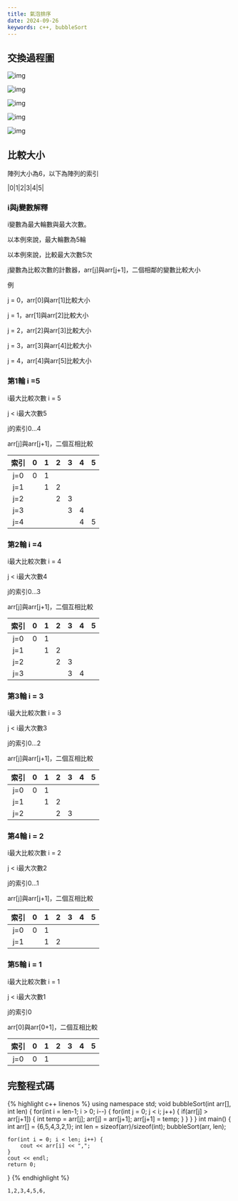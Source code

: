 ```yaml
---
title: 氣泡排序
date: 2024-09-26
keywords: c++, bubbleSort 
---
```


## 交換過程圖

![img]({{site.imgurl}}/dataStruct/bubbleSort1.jpg)  

![img]({{site.imgurl}}/dataStruct/bubbleSort2.jpg)  

![img]({{site.imgurl}}/dataStruct/bubbleSort3.jpg)  

![img]({{site.imgurl}}/dataStruct/bubbleSort4.jpg)  

![img]({{site.imgurl}}/dataStruct/bubbleSort5.jpg)  


## 比較大小

陣列大小為6，以下為陣列的索引

|0|1|2|3|4|5|

### i與j變數解釋

i變數為最大輪數與最大次數。

以本例來說，最大輪數為5輪

以本例來說，比較最大次數5次

j變數為比較次數的計數器，arr[j]與arr[j+1]，二個相鄰的變數比較大小

例

j = 0，arr[0]與arr[1]比較大小

j = 1，arr[1]與arr[2]比較大小

j = 2，arr[2]與arr[3]比較大小

j = 3，arr[3]與arr[4]比較大小

j = 4，arr[4]與arr[5]比較大小


### 第1輪 i =5

i最大比較次數 i = 5

j < i最大次數5

j的索引0...4

arr[j]與arr[j+1]，二個互相比較

|索引|0|1|2|3|4|5|
|:--:|:--:|:--:|:--:|:--:|:--:|:--:|
|j=0|0|1|||||
|j=1||1|2||||
|j=2|||2|3|||
|j=3||||3|4||
|j=4|||||4|5|

### 第2輪 i =4

i最大比較次數 i = 4

j < i最大次數4

j的索引0...3

arr[j]與arr[j+1]，二個互相比較

|索引|0|1|2|3|4|5|
|:--:|:--:|:--:|:--:|:--:|:--:|:--:|
|j=0|0|1|||||
|j=1||1|2||||
|j=2|||2|3|||
|j=3||||3|4||

### 第3輪 i = 3

i最大比較次數 i = 3

j < i最大次數3

j的索引0...2

arr[j]與arr[j+1]，二個互相比較

|索引|0|1|2|3|4|5|
|:--:|:--:|:--:|:--:|:--:|:--:|:--:|
|j=0|0|1|||||
|j=1||1|2||||
|j=2|||2|3|||

### 第4輪 i = 2

i最大比較次數 i = 2

j < i最大次數2

j的索引0...1

arr[j]與arr[j+1]，二個互相比較

|索引|0|1|2|3|4|5|
|:--:|:--:|:--:|:--:|:--:|:--:|:--:|
|j=0|0|1|||||
|j=1||1|2||||

### 第5輪 i = 1

i最大比較次數 i = 1

j < i最大次數1

j的索引0

arr[0]與arr[0+1]，二個互相比較

|索引|0|1|2|3|4|5|
|:--:|:--:|:--:|:--:|:--:|:--:|:--:|
|j=0|0|1|||||





## 完整程式碼

{% highlight c++ linenos %}
using namespace std;
void bubbleSort(int arr[], int len) {
    for(int i = len-1; i > 0; i--) {
        for(int j = 0; j < i; j++) {
            if(arr[j] > arr[j+1]) {
                int temp = arr[j];
                arr[j] = arr[j+1];
                arr[j+1] = temp;
            }
        }
    }
}
int main() {
    int arr[] = {6,5,4,3,2,1};
    int len = sizeof(arr)/sizeof(int);
    bubbleSort(arr, len);
    
    for(int i = 0; i < len; i++) {
        cout << arr[i] << ",";
    }
    cout << endl;
    return 0;
}
{% endhighlight %}

```
1,2,3,4,5,6,
```